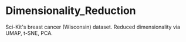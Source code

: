 # Dimensionality_Reduction
Sci-Kit's breast cancer (Wisconsin) dataset. Reduced dimensionality via UMAP, t-SNE, PCA.
